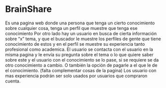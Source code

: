 BrainShare
==========

Es una pagina web donde una persona que tenga un cierto conocimiento sobre cualquier cosa, tenga un perfil que muestre que tenga ese conocimiento  Por otro lado hay un usuario en busca de cierta información sobre “x” tema, y que el buscador le muestre los perfiles de gente que tiene conocimiento de estos y en el perfil se muestre su experiencia tanto profesional como academica. El usuario se contacta con el usuario en la misma pagina y le envía su pregunta sobre el tema o lo que quiere saber sobre este  y el usuario con el conocimiento se lo pase, si se requiere se da otro conocimiento a cambio. O también la opción de pagarle a el que le de el conocimiento. (falta complementar cosas de la pagina) Los usuario con mas experiencia podrán ser solo usados por usuarios que compraron cuenta.  